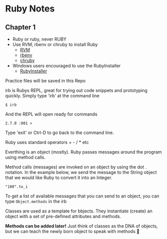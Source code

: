 # Ruby Notes


## Chapter 1 

* Ruby or ruby, never RUBY
* Use RVM, rbenv or chruby to install Ruby
  * [RVM](https://rvm.io/)
  * [rbenv](https://github.com/rbenv/rbenv)
  * [chruby](https://github.com/postmodern/chruby)
* Windows users encouraged to use the RubyInstaller
  * [RubyInstaller](https://rubyinstaller.org/)

Practice files will be saved in this Repo

irb is Rubys REPL, great for trying out code snippets and prototyping quickly. Simply type 'irb' at the command line 

```
$ irb
```
And the REPL will open ready for commands 

```
2.7.0 :001 >

```

Type 'exit' or Ctrl-D to go back to the command line.

Ruby uses standard operators + - / * etc

Everthing is an object (mostly). Ruby passes messages around the program using method calls. 

Method calls (messages) are invoked on an object by using the dot . notation. In the example below, we send the message to the String object that we would like Ruby to convert it into an Integer. 

```
"100".to_i
```

To get a list of available messages that you can send to an object, you can type `Object.methods` in the irb

Classes are used as a template for bbjects. They instantiate (create) an object with a set of pre-defined attributes and methods.

**Methods can be added later!** Just think of classes as the DNA of objects, but we can teach the newly born object to speak with methods :baby_chick: